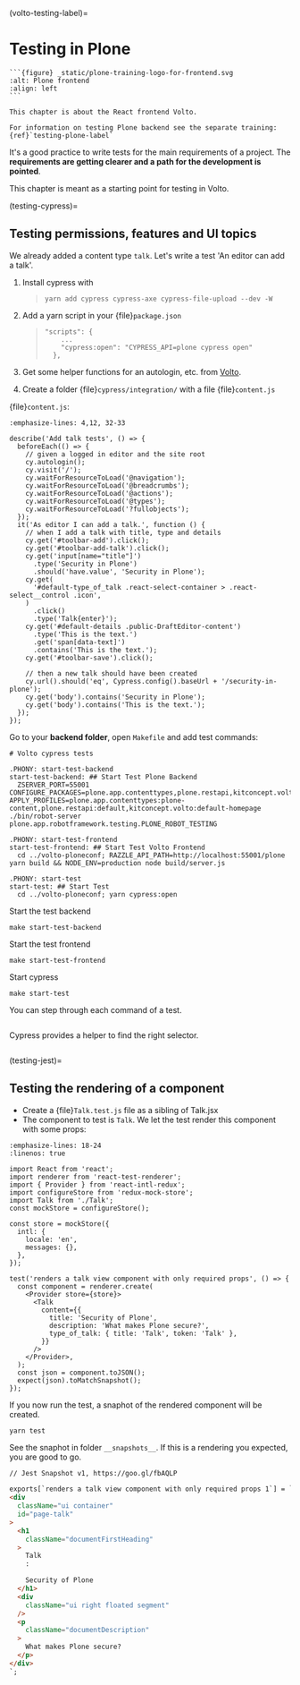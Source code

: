 (volto-testing-label)=

# Testing in Plone

````{sidebar}
```{figure} _static/plone-training-logo-for-frontend.svg
:alt: Plone frontend 
:align: left
```

This chapter is about the React frontend Volto.

For information on testing Plone backend see the separate training: {ref}`testing-plone-label`
````

It's a good practice to write tests for the main requirements of a project. The **requirements are getting clearer and a path for the development is pointed**.

This chapter is meant as a starting point for testing in Volto.

(testing-cypress)=

## Testing permissions, features and UI topics

We already added a content type `talk`. Let's write a test 'An editor can add a talk'.

1. Install cypress with

   > ```
   > yarn add cypress cypress-axe cypress-file-upload --dev -W
   > ```

2. Add a yarn script in your {file}`package.json`

   > ```
   > "scripts": {
   >     ...
   >     "cypress:open": "CYPRESS_API=plone cypress open"
   >   },
   > ```

3. Get some helper functions for an autologin, etc. from [Volto](https://github.com/plone/volto/tree/master/cypress/support).

4. Create a folder {file}`cypress/integration/` with a file {file}`content.js`

{file}`content.js`:

```{code-block} js
:emphasize-lines: 4,12, 32-33

describe('Add talk tests', () => {
  beforeEach(() => {
    // given a logged in editor and the site root
    cy.autologin();
    cy.visit('/');
    cy.waitForResourceToLoad('@navigation');
    cy.waitForResourceToLoad('@breadcrumbs');
    cy.waitForResourceToLoad('@actions');
    cy.waitForResourceToLoad('@types');
    cy.waitForResourceToLoad('?fullobjects');
  });
  it('As editor I can add a talk.', function () {
    // when I add a talk with title, type and details
    cy.get('#toolbar-add').click();
    cy.get('#toolbar-add-talk').click();
    cy.get('input[name="title"]')
      .type('Security in Plone')
      .should('have.value', 'Security in Plone');
    cy.get(
      '#default-type_of_talk .react-select-container > .react-select__control .icon',
    )
      .click()
      .type('Talk{enter}');
    cy.get('#default-details .public-DraftEditor-content')
      .type('This is the text.')
      .get('span[data-text]')
      .contains('This is the text.');
    cy.get('#toolbar-save').click();

    // then a new talk should have been created
    cy.url().should('eq', Cypress.config().baseUrl + '/security-in-plone');
    cy.get('body').contains('Security in Plone');
    cy.get('body').contains('This is the text.');
  });
});
```

Go to your **backend folder**, open `Makefile` and add test commands:

```text
# Volto cypress tests

.PHONY: start-test-backend
start-test-backend: ## Start Test Plone Backend
  ZSERVER_PORT=55001 CONFIGURE_PACKAGES=plone.app.contenttypes,plone.restapi,kitconcept.volto,kitconcept.volto.cors APPLY_PROFILES=plone.app.contenttypes:plone-content,plone.restapi:default,kitconcept.volto:default-homepage ./bin/robot-server plone.app.robotframework.testing.PLONE_ROBOT_TESTING

.PHONY: start-test-frontend
start-test-frontend: ## Start Test Volto Frontend
  cd ../volto-ploneconf; RAZZLE_API_PATH=http://localhost:55001/plone yarn build && NODE_ENV=production node build/server.js

.PHONY: start-test
start-test: ## Start Test
  cd ../volto-ploneconf; yarn cypress:open
```

Start the test backend

```shell
make start-test-backend
```

Start the test frontend

```shell
make start-test-frontend
```

Start cypress

```shell
make start-test
```

You can step through each command of a test.

```{figure} _static/cypress_running.png
```

Cypress provides a helper to find the right selector.

```{figure} _static/cypress_selector.png
```

(testing-jest)=

## Testing the rendering of a component

- Create a {file}`Talk.test.js` file as a sibling of Talk.jsx
- The component to test is `Talk`. We let the test render this component with some props:

```{code-block} jsx
:emphasize-lines: 18-24
:linenos: true

import React from 'react';
import renderer from 'react-test-renderer';
import { Provider } from 'react-intl-redux';
import configureStore from 'redux-mock-store';
import Talk from './Talk';
const mockStore = configureStore();

const store = mockStore({
  intl: {
    locale: 'en',
    messages: {},
  },
});

test('renders a talk view component with only required props', () => {
  const component = renderer.create(
    <Provider store={store}>
      <Talk
        content={{
          title: 'Security of Plone',
          description: 'What makes Plone secure?',
          type_of_talk: { title: 'Talk', token: 'Talk' },
        }}
      />
    </Provider>,
  );
  const json = component.toJSON();
  expect(json).toMatchSnapshot();
});
```

If you now run the test, a snaphot of the rendered component will be created.

```shell
yarn test
```

See the snaphot in folder `__snapshots__`.
If this is a rendering you expected, you are good to go.

```html
// Jest Snapshot v1, https://goo.gl/fbAQLP

exports[`renders a talk view component with only required props 1`] = `
<div
  className="ui container"
  id="page-talk"
>
  <h1
    className="documentFirstHeading"
  >
    Talk
    :

    Security of Plone
  </h1>
  <div
    className="ui right floated segment"
  />
  <p
    className="documentDescription"
  >
    What makes Plone secure?
  </p>
</div>
`;
```
